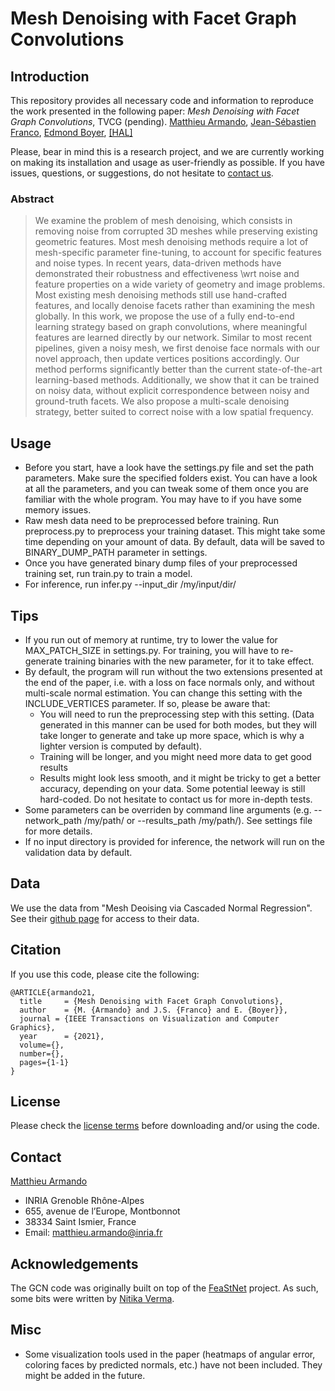
# Mesh Denoising with Facet Graph Convolutions

## Introduction
This repository provides all necessary code and information to reproduce the work presented in the following paper:
*Mesh Denoising with Facet Graph Convolutions*, TVCG (pending).
[Matthieu Armando](http://morpheo.inrialpes.fr/people/armando/), [Jean-Sébastien Franco](http://morpheo.inrialpes.fr/~franco/), [Edmond Boyer](http://morpheo.inrialpes.fr/people/Boyer/),
[[HAL]](https://hal.inria.fr/hal-02284101)

Please, bear in mind this is a research project, and we are currently working on making its installation and usage as user-friendly as possible. If you have issues, questions, or suggestions, do not hesitate to [contact us](https://gitlab.inria.fr/marmando/deep-mesh-denoising#contact).
 
### Abstract

> We examine the problem of mesh denoising, which consists in removing noise from corrupted 3D meshes while preserving existing geometric features. Most mesh denoising methods require a lot of mesh-specific parameter fine-tuning, to account for specific features and noise types. In recent years, data-driven methods have demonstrated their robustness and effectiveness \wrt noise and feature properties on a wide variety of geometry and image problems. Most existing mesh denoising methods still use hand-crafted features, and locally denoise facets rather than examining the mesh globally. In this work, we propose the use of a fully end-to-end learning strategy based on graph convolutions, where meaningful features are learned directly by our network. Similar to most recent pipelines, given a noisy mesh, we first denoise face normals with our novel approach, then update vertices positions accordingly.  Our method performs significantly better than the current state-of-the-art learning-based methods. Additionally, we show that it can be trained on noisy data, without explicit correspondence between noisy and ground-truth facets. We also propose a multi-scale denoising strategy, better suited to correct noise with a low spatial frequency.


## Usage

- Before you start, have a look have the settings.py file and set the path parameters. Make sure the specified folders exist. You can have a look at all the parameters, and you can tweak some of them once you are familiar with the whole program. You may have to if you have some memory issues.
- Raw mesh data need to be preprocessed before training. Run preprocess.py to preprocess your training dataset. This might take some time depending on your amount of data. By default, data will be saved to BINARY_DUMP_PATH parameter in settings.
- Once you have generated binary dump files of your preprocessed training set, run train.py to train a model.
- For inference, run infer.py --input_dir /my/input/dir/


## Tips

- If you run out of memory at runtime, try to lower the value for MAX_PATCH_SIZE in settings.py. For training, you will have to re-generate training binaries with the new parameter, for it to take effect.
- By default, the program will run without the two extensions presented at the end of the paper, i.e. with a loss on face normals only, and without multi-scale normal estimation. You can change this setting with the INCLUDE_VERTICES parameter. If so, please be aware that:
	- You will need to run the preprocessing step with this setting. (Data generated in this manner can be used for both modes, but they will take longer to generate and take up more space, which is why a lighter version is computed by default).
	- Training will be longer, and you might need more data to get good results
	- Results might look less smooth, and it might be tricky to get a better accuracy, depending on your data. Some potential leeway is still hard-coded. Do not hesitate to contact us for more in-depth tests.
- Some parameters can be overriden by command line arguments (e.g. --network_path /my/path/ or --results_path /my/path/). See settings file for more details.
- If no input directory is provided for inference, the network will run on the validation data by default.


## Data
We use the data from "Mesh Deoising via Cascaded Normal Regression".
See their [github page](https://wang-ps.github.io/denoising.html) for access to their data.

## Citation
If you use this code, please cite the following:
```
@ARTICLE{armando21,  
  title     = {Mesh Denoising with Facet Graph Convolutions},  
  author    = {M. {Armando} and J.S. {Franco} and E. {Boyer}},  
  journal = {IEEE Transactions on Visualization and Computer Graphics},
  year      = {2021},
  volume={},
  number={},
  pages={1-1}
}
```

## License
Please check the [license terms](https://gitlab.inria.fr/marmando/deep-mesh-denoising/blob/master/LICENSE.md) before downloading and/or using the code.


## Contact
[Matthieu Armando](http://morpheo.inrialpes.fr/people/armando/)
 - INRIA Grenoble Rhône-Alpes
 - 655, avenue de l’Europe, Montbonnot
 - 38334 Saint Ismier, France
 - Email: [matthieu.armando@inria.fr](mailto:matthieu.armando@inria.fr)

## Acknowledgements

The GCN code was originally built on top of the [FeaStNet](https://github.com/nitika-verma/FeaStNet) project. As such, some bits were written by [Nitika Verma](https://nitika-verma.github.io/).

## Misc
- Some visualization tools used in the paper (heatmaps of angular error, coloring faces by predicted normals, etc.) have not been included. They might be added in the future.